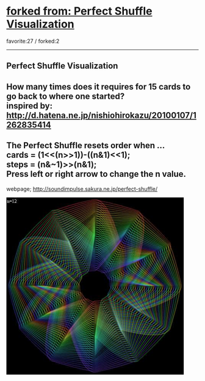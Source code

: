 # [forked from: Perfect Shuffle Visualization](http://wonderfl.net/c/dVwy)

favorite:27 / forked:2

------------------------------------------------------  
Perfect Shuffle Visualization  
------------------------------------------------------  
How many times does it requires for 15 cards to   
go back to where one started?  
inspired by:  
http://d.hatena.ne.jp/nishiohirokazu/20100107/1262835414  
------------------------------------------------------------  
The Perfect Shuffle resets order when ...  
cards = (1<<(n>>1))-((n&1)<<1);  
steps = (n&~1)>>(n&1);  
Press left or right arrow to change the n value.  
------------------------------------------------------------  
webpage; http://soundimpulse.sakura.ne.jp/perfect-shuffle/

![thumbnail](./thumbnail.jpg)